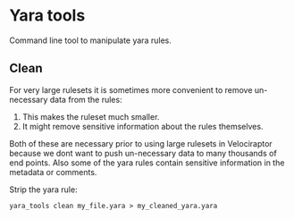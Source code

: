 # Yara tools

Command line tool to manipulate yara rules.

## Clean

For very large rulesets it is sometimes more convenient to remove
un-necessary data from the rules:

1. This makes the ruleset much smaller.
2. It might remove sensitive information about the rules themselves.


Both of these are necessary prior to using large rulesets in
Velociraptor because we dont want to push un-necessary data to many
thousands of end points. Also some of the yara rules contain sensitive
information in the metadata or comments.

Strip the yara rule:

```
yara_tools clean my_file.yara > my_cleaned_yara.yara
```
